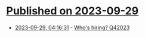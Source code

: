 # [Published on 2023-09-29](index.md)

* [2023-09-29, 04:16:31](https://lobste.rs/s/ac1t6n/who_s_hiring_q42023) - [Who's hiring? Q42023](https://lobste.rs/s/ac1t6n/who_s_hiring_q42023)
